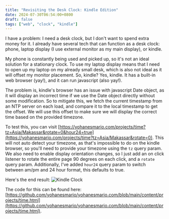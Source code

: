 ```yaml
---
title: "Revisiting the Desk Clock: Kindle Edition"
date: 2024-07-30T06:54:00+0800
draft: false
tags: ["web", "clock", "kindle"]
---
```


I have a problem: I need a desk clock, but I don't want to spend extra money for it. I already have several tech that can function as a desk clock: phone, laptop display (I use external monitor as my main display), or kindle.

My phone is constantly being used and picked up, so it's not an ideal solution for a stationary clock. To use my laptop display means that I need to open up my laptop on my already small desk, which is also not ideal as it will offset my monitor placement. So, kindle? Yes, kindle. It has a built-in web browser (yay!), and it can run javascript (also yay!).

The problem is, kindle's browser has an issue with javascript Date object, as it will display an incorrect time if we use the Date object directly without some modification. So to mitigate this, we fetch the current timestamp from an NTP server on each load, and compare it to the local timestamp to get the offset. We will use this offset to make sure we will display the correct time based on the provided timezone.

To test this, you can visit [https://yohanesmario.com/projects/time?tz=Asia/Makassar&rotate=0&hour24=true](https://yohanesmario.com/projects/time?tz=Asia/Makassar&rotate=0). This will not auto detect your timezone, as that's impossible to do on the kindle browser, so you'll need to provide your timezone using the `tz` query param. We also need to enable display orientation changes, so I just add an on click listener to rotate the entire page 90 degrees on each click, and a `rotate` query param. Additionally, I've added `hour24` query param to switch between am/pm and 24 hour format, this defaults to true.

Here's the end result:
![Kindle Clock](/images/kindle-clock.jpg)

The code for this can be found here: [https://github.com/yohanesmario/yohanesmario.com/blob/main/content/projects/time.html](https://github.com/yohanesmario/yohanesmario.com/blob/main/content/projects/time.html).
